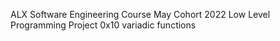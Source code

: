 ALX Software Engineering Course
May Cohort 2022
Low Level Programming
Project 0x10 variadic functions